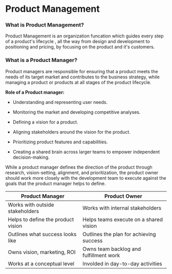 # Product Management


### What is Product Management?

Product Management is an organization funcation which guides every step of a product's lifecycle , all the way from design and development to positioning and pricing, by focusing on the product and it's customers.


### What is a Product Manager?

Product managers are responsible for ensuring that a product meets the needs of its target market and contributes to the business strategy, while managing a product or products at all stages of the product lifecycle.

**Role of a Product manager:**

  - Understanding and representing user needs.

  - Monitoring the market and developing competitive analyses.

  - Defining a vision for a product.

  - Aligning stakeholders around the vision for the product. 

  - Prioritizing product features and capabilities.

  - Creating a shared brain across larger teams to empower independent decision-making.

While a product manager defines the direction of the product through research, vision-setting, alignment, and prioritization, the product owner should work more closely with the development team to execute against the goals that the product manager helps to define.


|  Product Manager  |	Product Owner  |
|--------------|--------------|
| Works with outside stakeholders | Works with internal stakeholders |
| Helps to define the product vision | Helps teams execute on a shared vision |
| Outlines what success looks like | Outlines the plan for achieving success |
| Owns vision, marketing, ROI | Owns team backlog and fulfillment work |
| Works at a conceptual level | Involded in day-to-day activities |







